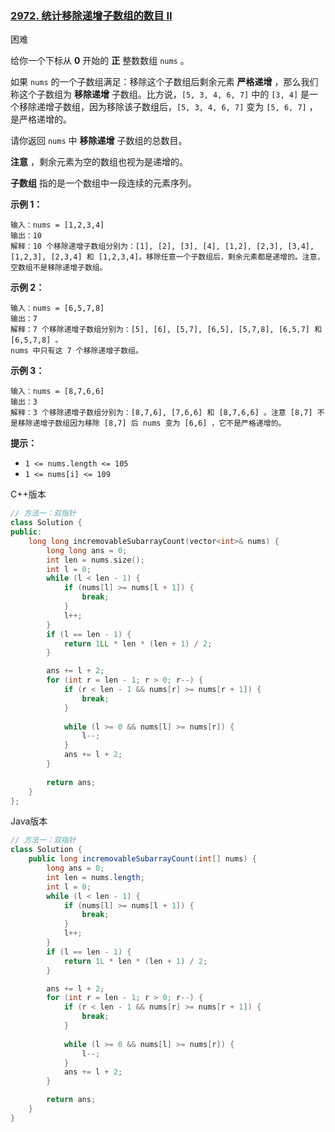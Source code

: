 ### [2972. 统计移除递增子数组的数目 II](https://leetcode.cn/problems/count-the-number-of-incremovable-subarrays-ii/)

困难

给你一个下标从 **0** 开始的 **正** 整数数组 `nums` 。

如果 `nums` 的一个子数组满足：移除这个子数组后剩余元素 **严格递增** ，那么我们称这个子数组为 **移除递增** 子数组。比方说，`[5, 3, 4, 6, 7]` 中的 `[3, 4]` 是一个移除递增子数组，因为移除该子数组后，`[5, 3, 4, 6, 7]` 变为 `[5, 6, 7]` ，是严格递增的。

请你返回 `nums` 中 **移除递增** 子数组的总数目。

**注意** ，剩余元素为空的数组也视为是递增的。

**子数组** 指的是一个数组中一段连续的元素序列。

**示例 1：**

```
输入：nums = [1,2,3,4]
输出：10
解释：10 个移除递增子数组分别为：[1], [2], [3], [4], [1,2], [2,3], [3,4], [1,2,3], [2,3,4] 和 [1,2,3,4]。移除任意一个子数组后，剩余元素都是递增的。注意，空数组不是移除递增子数组。
```

**示例 2：**

```
输入：nums = [6,5,7,8]
输出：7
解释：7 个移除递增子数组分别为：[5], [6], [5,7], [6,5], [5,7,8], [6,5,7] 和 [6,5,7,8] 。
nums 中只有这 7 个移除递增子数组。
```

**示例 3：**

```
输入：nums = [8,7,6,6]
输出：3
解释：3 个移除递增子数组分别为：[8,7,6], [7,6,6] 和 [8,7,6,6] 。注意 [8,7] 不是移除递增子数组因为移除 [8,7] 后 nums 变为 [6,6] ，它不是严格递增的。
```

**提示：**

- `1 <= nums.length <= 105`
- `1 <= nums[i] <= 109`

C++版本

```c++
// 方法一：双指针
class Solution {
public:
    long long incremovableSubarrayCount(vector<int>& nums) {
        long long ans = 0;
        int len = nums.size();
        int l = 0;
        while (l < len - 1) {
            if (nums[l] >= nums[l + 1]) {
                break;
            }
            l++;
        }
        if (l == len - 1) {
            return 1LL * len * (len + 1) / 2;
        }

        ans += l + 2;
        for (int r = len - 1; r > 0; r--) {
            if (r < len - 1 && nums[r] >= nums[r + 1]) {
                break;
            }
            
            while (l >= 0 && nums[l] >= nums[r]) {
                l--;
            }
            ans += l + 2;
        } 
        
        return ans;
    }
};
```

Java版本

```java
// 方法一：双指针
class Solution {
    public long incremovableSubarrayCount(int[] nums) {
        long ans = 0;
        int len = nums.length;
        int l = 0;
        while (l < len - 1) {
            if (nums[l] >= nums[l + 1]) {
                break;
            }
            l++;
        }
        if (l == len - 1) {
            return 1L * len * (len + 1) / 2;
        }

        ans += l + 2;
        for (int r = len - 1; r > 0; r--) {
            if (r < len - 1 && nums[r] >= nums[r + 1]) {
                break;
            }
            
            while (l >= 0 && nums[l] >= nums[r]) {
                l--;
            }
            ans += l + 2;
        } 

        return ans;
    }
}
```

